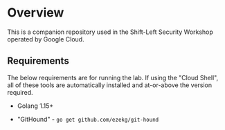 # Overview

This is a companion repository used in the Shift-Left Security Workshop operated by Google Cloud.

## Requirements

The below requirements are for running the lab. If using the "Cloud Shell", all of these tools are automatically installed and at-or-above the version required.

* Golang 1.15+


* "GitHound" - `go get github.com/ezekg/git-hound`

